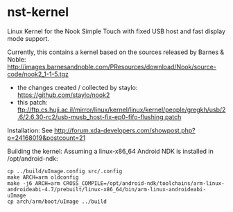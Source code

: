 nst-kernel
==========

Linux Kernel for the Nook Simple Touch with fixed USB host and fast display mode support.


Currently, this contains a kernel based on the sources released by Barnes & Noble: http://images.barnesandnoble.com/PResources/download/Nook/source-code/nook2_1-1-5.tgz
+ the changes created / collected by staylo: https://github.com/staylo/nook2
+ this patch: ftp://ftp.cs.huji.ac.il/mirror/linux/kernel/linux/kernel/people/gregkh/usb/2.6/2.6.30-rc2/usb-musb_host-fix-ep0-fifo-flushing.patch


Installation:
See http://forum.xda-developers.com/showpost.php?p=24168019&postcount=21


Building the kernel:
Assuming a linux-x86_64 Android NDK is installed in /opt/android-ndk:

```
cp ../build/uImage.config src/.config
make ARCH=arm oldconfig
make -j6 ARCH=arm CROSS_COMPILE=/opt/android-ndk/toolchains/arm-linux-androideabi-4.7/prebuilt/linux-x86_64/bin/arm-linux-androideabi- uImage
cp arch/arm/boot/uImage ../build
```

